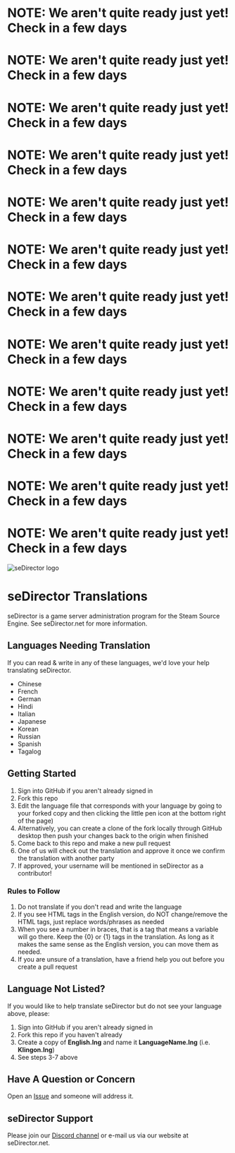 # NOTE: We aren't quite ready just yet! Check in a few days
# NOTE: We aren't quite ready just yet! Check in a few days
# NOTE: We aren't quite ready just yet! Check in a few days
# NOTE: We aren't quite ready just yet! Check in a few days
# NOTE: We aren't quite ready just yet! Check in a few days
# NOTE: We aren't quite ready just yet! Check in a few days


# NOTE: We aren't quite ready just yet! Check in a few days
# NOTE: We aren't quite ready just yet! Check in a few days
# NOTE: We aren't quite ready just yet! Check in a few days
# NOTE: We aren't quite ready just yet! Check in a few days
# NOTE: We aren't quite ready just yet! Check in a few days
# NOTE: We aren't quite ready just yet! Check in a few days

![seDirector logo](https://github.com/seDirector/Translations/blob/main/seDirector.png?raw=true)

# seDirector Translations
seDirector is a game server administration program for the Steam Source Engine.
See seDirector.net for more information.

## Languages Needing Translation
If you can read & write in any of these languages, we'd love your help translating seDirector.

 - Chinese
 - French
 - German
 - Hindi
 - Italian
 - Japanese
 - Korean
 - Russian
 - Spanish
 - Tagalog

## Getting Started
 1. Sign into GitHub if you aren't already signed in
 2. Fork this repo
 3. Edit the language file that corresponds with your language by going to your forked copy and then clicking the little pen icon at the bottom right of the page)
 4. Alternatively, you can create a clone of the fork locally through GitHub desktop then push your changes back to the origin when finished
 5. Come back to this repo and make a new pull request
 6. One of us will check out the translation and approve it once we confirm the translation with another party
 7. If approved, your username will be mentioned in seDirector as a contributor!

### Rules to Follow

 1. Do not translate if you don't read and write the language
 2. If you see HTML tags in the English version, do NOT change/remove the HTML tags, just replace words/phrases as needed
 3. When you see a number in braces, that is a tag that means a variable will go there.  Keep the {0} or {1} tags in the translation.  As long as it makes the same sense as the English version, you can move them as needed.
 4. If you are unsure of a translation, have a friend help you out before you create a pull request

 
## Language Not Listed?
If you would like to help translate seDirector but do not see your language above, please:

 1. Sign into GitHub if you aren't already signed in
 2. Fork this repo if you haven't already
 3. Create a copy of **English.lng** and name it **LanguageName.lng** (i.e. **Klingon.lng**)
 4. See steps 3-7 above

## Have A Question or Concern
Open an [Issue](https://github.com/seDirector/Translations/issues) and someone will address it.

## seDirector Support
Please join our [Discord channel](https://sedirector.net/discord) or e-mail us via our website at seDirector.net.